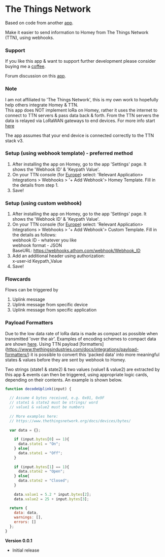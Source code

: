 # The Things Network

Based on code from another [app](https://github.com/jordenc/webhook.manager).  

Make it easier to send information to Homey from The Things Network (TTN), using webhooks.

### Support
If you like this app & want to support further development please consider buying me a [coffee](https://www.buymeacoffee.com/oohehir).  

Forum discussion on this [app](https://community.athom.com/t/48869).  

### Note
I am not affiliated to 'The Things Network', this is my own work to hopefully help others integrate Homey & TTN.  
This app does NOT implement loRa on Homey, rather it uses the internet to connect to TTN servers & pass data back & forth. From the TTN servers the data is relayed via LoRaWAN gateways to end devices. For more info start [here](https://www.thethingsindustries.com/docs/getting-started/quick-start/)   

The app assumes that your end device is connected correctly to the TTN stack v3.

### Setup (using webhook template) - preferred method
1. After installing the app on Homey, go to the app 'Settings' page. It shows the 'Webhook ID' & 'Keypath Value'.
2. On your TTN console (for [Europe](https://eu1.cloud.thethings.network/console/applications/)) select: 'Relevant Application> Integrations > Webhooks > '+ Add Webhook'> Homey Template. Fill in the details from step 1.
3. Save!

### Setup (using custom webhook) 
1. After installing the app on Homey, go to the app 'Settings' page. It shows the 'Webhook ID' & 'Keypath Value'.
2. On your TTN console (for [Europe](https://eu1.cloud.thethings.network/console/applications/)) select: 'Relevant Application> Integrations > Webhooks > '+ Add Webhook'> Custom Template. Fill in the details as follows:  
    webhook ID - whatever you like  
    webhook format - JSON   
    BaseURL: https://webhooks.athom.com/webhook/Webhook_ID   
3. Add an additional header using authorization:  
    x-user-id      Keypath_Value    
4. Save!

### Flowcards
Flows can be triggered by  
1. Uplink message
2. Uplink message from specific device
3. Uplink message from specific application  

### Payload Formatters
Due to the low data rate of loRa data is made as compact as possible when transmitted 'over the air'. Examples of encoding schemes to compact data are shown [here](https://www.thethingsnetwork.org/docs/devices/bytes/). Using TTN payload [formatters] (https://www.thethingsindustries.com/docs/integrations/payload-formatters/) it is possible to convert this 'packed data' into more meaningful states & values before they are sent by webhook to Homey. 

Two strings (state1 & state2) & two values (value1 & value2) are extracted by this app & events can then be triggered, using appropriate logic cards, depending on their contents. An example is shown below.

```javascript
function decodeUplink(input) {
  
  // Assume 4 bytes received, e.g. 0x01, 0x9F
  // state1 & state2 must be strings/ word
  // value1 & value2 must be numbers
  
  // More examples here:
  // https://www.thethingsnetwork.org/docs/devices/bytes/
  
  var data = {};
  
    if (input.bytes[0] == 1){
      data.state1 = "On";
    } else{
      data.state1 = "Off";
    }
    
    if (input.bytes[1] == 1){
      data.state2 = "Open";
    } else{
      data.state2 = "Closed";
    }
    
    data.value1 = 5.2 * input.bytes[2];
    data.value2 = 25 + input.bytes[3];
    
  return {
    data: data,
    warnings: [],
    errors: []
  };
}
```


**Version 0.0.1**
- Initial release
